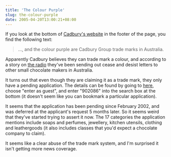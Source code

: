 ```yaml
---
title: 'The Colour Purple'
slug: the-colour-purple
date: 2005-04-20T13:00:21+08:00
---
```


If you look at the bottom of [Cadbury\'s
website](http://www.cadbury.com.au/) in the footer of the page, you find
the following text:

> \..., and the colour purple are Cadbury Group trade marks in
> Australia.

Apparently Cadbury believes they can trade mark a colour, and according
to a story on [the radio](http://abc.net.au/triplej/hack/) they\'ve been
sending out cease and desist letters to other small chocolate makers in
Australia.

It turns out that even though they are claiming it as a trade mark, they
only have a pending application. The details can be found by going to
[here](http://pericles.ipaustralia.gov.au/atmoss/falcon.application_start),
choose \"enter as guest\", and enter \"902086\" into the search box at
the bottom (it doesn\'t seem like you can bookmark a particular
application).

It seems that the application has been pending since February 2002, and
was deferred at the applicant\'s request 5 months later. So it seems
weird that they\'ve started trying to assert it now. The 17 categories
the application mentions include soaps and perfumes, jewellery, kitchen
utensils, clothing and leathergoods (it also includes classes that
you\'d expect a chocolate company to claim).

It seems like a clear abuse of the trade mark system, and I\'m surprised
it isn\'t getting more news coverage.
